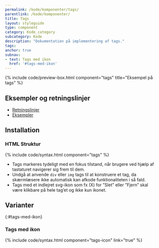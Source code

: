 ```yaml
---
permalink: /kode/komponenter/tags/
parentlink: /kode/komponenter/
title: Tags
layout: styleguide
type: component
category: Kode_category
subcategory: Kode
description: "Dokumentation på implementering af tags."
tags:
anchor: true
subnav:
- text: Tags med ikon
  href: '#tags-med-ikon'
---
```


{% include code/preview-box.html component="tags" title="Eksempel på tags" %}

## Eksempler og retningslinjer
<ul class="nobullet-list">
    <li><a href="/komponenter/tags/#retningslinjer">Retningslinjer</a></li>
    <li><a href="/komponenter/tags/">Eksempler</a></li>
</ul>

## Installation

### HTML Struktur

{% include code/syntax.html component="tags" %}

- Tags markeres tydeligt med en fokus tilstand, når brugere ved hjælp af tastaturet navigerer sig frem til dem.
- Undgå at anvende `div` eller `img` tags til at konstruere et tag, da skærmlæsere ikke automatisk kan afkode funktionaliteten i så fald.
- Tags med et indlejret svg-ikon som fx (X) for ”Slet” eller ”Fjern” skal være klikbare på hele tag’et og ikke kun ikonet.

## Varianter

{:#tags-med-ikon}
### Tags med ikon

{% include code/syntax.html component="tags-icon" link="true" %}
